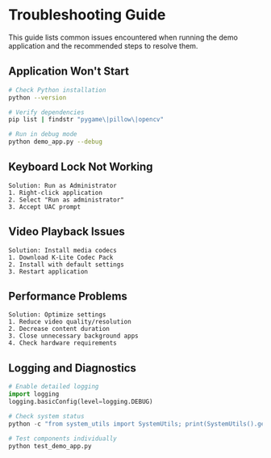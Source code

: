 # Troubleshooting Guide

This guide lists common issues encountered when running the demo application and the recommended steps to resolve them.

## Application Won't Start
```bash
# Check Python installation
python --version

# Verify dependencies
pip list | findstr "pygame\|pillow\|opencv"

# Run in debug mode
python demo_app.py --debug
```

## Keyboard Lock Not Working
```
Solution: Run as Administrator
1. Right-click application
2. Select "Run as administrator"
3. Accept UAC prompt
```

## Video Playback Issues
```
Solution: Install media codecs
1. Download K-Lite Codec Pack
2. Install with default settings
3. Restart application
```

## Performance Problems
```
Solution: Optimize settings
1. Reduce video quality/resolution
2. Decrease content duration
3. Close unnecessary background apps
4. Check hardware requirements
```

## Logging and Diagnostics
```python
# Enable detailed logging
import logging
logging.basicConfig(level=logging.DEBUG)

# Check system status
python -c "from system_utils import SystemUtils; print(SystemUtils().get_system_info())"

# Test components individually
python test_demo_app.py
```
